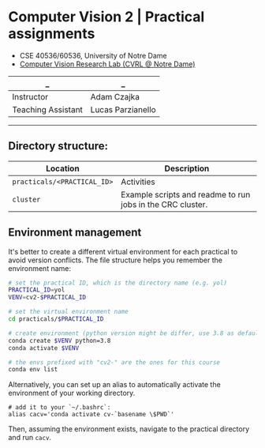 # Computer Vision 2 | Practical assignments

+ CSE 40536/60536, University of Notre Dame
+ [Computer Vision Research Lab (CVRL @ Notre Dame)](https://cvrl.nd.edu/)

_ | _
 -------------------- | --------------------
Instructor            | Adam Czajka
Teaching Assistant    | Lucas Parzianello

---

## Directory structure:

Location                        | Description
 ------------------------------ | ----------
`practicals/<PRACTICAL_ID>`     | Activities
`cluster`                       | Example scripts and readme to run jobs in the CRC cluster.


## Environment management

It's better to create a different virtual environment for each practical to avoid version conflicts. The file structure helps you remember the environment name:

```sh
# set the practical ID, which is the directory name (e.g. yol)
PRACTICAL_ID=yol
VENV=cv2-$PRACTICAL_ID

# set the virtual environment name
cd practicals/$PRACTICAL_ID

# create environment (python version might be differ, use 3.8 as default)
conda create $VENV python=3.8
conda activate $VENV

# the envs prefixed with "cv2-" are the ones for this course
conda env list
```

Alternatively, you can set up an alias to automatically activate the environment of your working directory.

```
# add it to your `~/.bashrc`:
alias cacv='conda activate cv-`basename \$PWD`'
```

Then, assuming the environment exists, navigate to the practical directory and run `cacv`.
